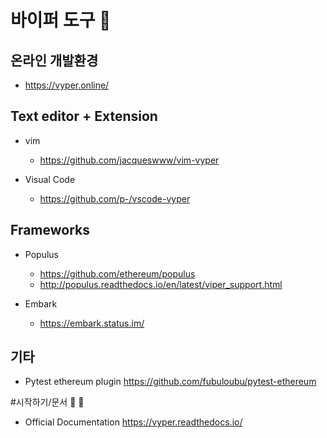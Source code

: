 # 바이퍼 도구 :wrench:

## 온라인 개발환경

  - https://vyper.online/

## Text editor + Extension

  - vim
    - https://github.com/jacqueswww/vim-vyper

  - Visual Code
    - https://github.com/p-/vscode-vyper

## Frameworks

  - Populus
    - https://github.com/ethereum/populus
    - http://populus.readthedocs.io/en/latest/viper_support.html

  - Embark
    - https://embark.status.im/

## 기타
  - Pytest ethereum plugin https://github.com/fubuloubu/pytest-ethereum



#시작하기/문서 :book: :bookmark:
  - Official Documentation https://vyper.readthedocs.io/
